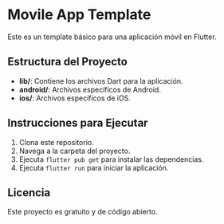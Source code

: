 # Movile App Template
Este es un template básico para una aplicación móvil en Flutter.
## Estructura del Proyecto

- **lib/**: Contiene los archivos Dart para la aplicación.
- **android/**: Archivos específicos de Android.
- **ios/**: Archivos específicos de iOS.

## Instrucciones para Ejecutar

1. Clona este repositorio.
2. Navega a la carpeta del proyecto.
3. Ejecuta `flutter pub get` para instalar las dependencias.
4. Ejecuta `flutter run` para iniciar la aplicación.

## Licencia

Este proyecto es gratuito y de código abierto.
